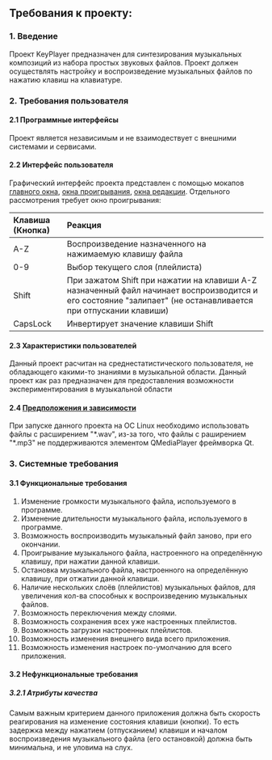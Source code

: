 ## Требования к проекту:

### 1. Введение
Проект KeyPlayer предназначен для синтезирования музыкальных композиций из набора простых звуковых файлов. Проект должен осуществлять настройку и воспроизведение музыкальных файлов по нажатию клавиш на клавиатуре.


### 2. Требования пользователя
#### 2.1 Программные интерфейсы
Проект является независимым и не взаимодествует с внешними системами и сервисами.
#### 2.2 Интерфейс пользователя
Графический интерфейс проекта представлен с помощью мокапов [главного окна](https://fyodorovaleksej.github.io/KeyPlayer/KeyPlayerMocups/MainWindow.png), [окна проигрывания](https://fyodorovaleksej.github.io/KeyPlayer/KeyPlayerMocups/PlayWindow.png), [окна редакции](https://fyodorovaleksej.github.io/KeyPlayer/KeyPlayerMocups/EditDialog.png). Отдельного рассмотрения требует окно проигрывания:

|Клавиша (Кнопка)|Реакция|
|:---|:---|
|A-Z|Воспроизведение назначенного на нажимаемую клавишу файла|
|0-9|Выбор текущего слоя (плейлиста)|
|Shift|При зажатом Shift при нажатии на клавиши A-Z назначенный файл начинает воспроизводится и его состояние "залипает" (не останавливается при отпускании клавиши)|
|CapsLock|Инвертирует значение клавиши Shift|

#### 2.3 Характеристики пользователей
Данный проект расчитан на среднестатистического пользователя, не обладающего какими-то знаниями в музыкальной области. Данный проект как раз предназначен для предоставления возможности экспериментирования в музыкальной области
#### 2.4 [Предположения и зависимости](#userDepend)
При запуске данного проекта на ОС Linux необходимо использовать файлы с расширением "\*.wav", из-за того, что файлы с раширением "\*.mp3" не поддерживаются элементом QMediaPlayer фреймворка Qt.


### 3. Системные требования
#### 3.1 Функциональные требования
1) Изменение громкости музыкального файла, используемого в программе.
2) Изменение длительности музыкального файла, используемого в программе.
3) Возможность воспроизводить музыкальный файл заново, при его окончании.
4) Проигрывание музыкального файла, настроенного на определённую клавишу, при нажатии данной клавиши.
5) Остановка музыкального файла, настроенного на определённую клавишу, при отжатии данной клавиши.
6) Наличие нескольких слоёв (плейлистов) музыкальных файлов, для увеличения кол-ва способных к воспроизведению музыкальных файлов.
7) Возможность переключения между слоями.
8) Возможность сохранения всех уже настроенных плейлистов.
9) Возможность загрузки настроенных плейлистов.
10) Возможность изменения внешнего вида всего приложения.
10) Возможность изменения настроек по-умолчанию для всего приложения.
#### 3.2 Нефункциональные требования
##### 3.2.1 Атрибуты качества
Самым важным критерием данного приложения должна быть скорость реагирования на изменение состояния клавиши (кнопки). То есть задержка между нажатием (отпусканием) клавиши и началом воспроизведения музыкального файла (его остановкой) должна быть минимальна, и не уловима на слух.
